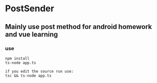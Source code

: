 # PostSender

## Mainly use post method for android homework and vue learning

### use

``` shell
npm install
ts-node app.ts

if you edit the source run use:
tsc && ts-node app.ts